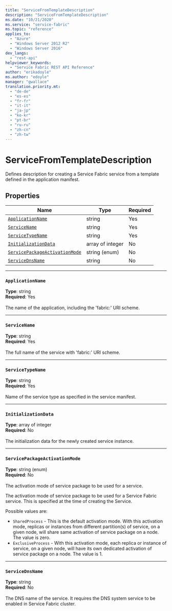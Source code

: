 ```yaml
---
title: "ServiceFromTemplateDescription"
description: "ServiceFromTemplateDescription"
ms.date: "10/21/2020"
ms.service: "service-fabric"
ms.topic: "reference"
applies_to: 
  - "Azure"
  - "Windows Server 2012 R2"
  - "Windows Server 2016"
dev_langs: 
  - "rest-api"
helpviewer_keywords: 
  - "Service Fabric REST API Reference"
author: "erikadoyle"
ms.author: "edoyle"
manager: "gwallace"
translation.priority.mt: 
  - "de-de"
  - "es-es"
  - "fr-fr"
  - "it-it"
  - "ja-jp"
  - "ko-kr"
  - "pt-br"
  - "ru-ru"
  - "zh-cn"
  - "zh-tw"
---
```

# ServiceFromTemplateDescription

Defines description for creating a Service Fabric service from a template defined in the application manifest.


## Properties
| Name | Type | Required |
| --- | --- | --- |
| [`ApplicationName`](#applicationname) | string | Yes |
| [`ServiceName`](#servicename) | string | Yes |
| [`ServiceTypeName`](#servicetypename) | string | Yes |
| [`InitializationData`](#initializationdata) | array of integer | No |
| [`ServicePackageActivationMode`](#servicepackageactivationmode) | string (enum) | No |
| [`ServiceDnsName`](#servicednsname) | string | No |

____
### `ApplicationName`
__Type__: string <br/>
__Required__: Yes<br/>
<br/>
The name of the application, including the 'fabric:' URI scheme.

____
### `ServiceName`
__Type__: string <br/>
__Required__: Yes<br/>
<br/>
The full name of the service with 'fabric:' URI scheme.

____
### `ServiceTypeName`
__Type__: string <br/>
__Required__: Yes<br/>
<br/>
Name of the service type as specified in the service manifest.

____
### `InitializationData`
__Type__: array of integer <br/>
__Required__: No<br/>
<br/>
The initialization data for the newly created service instance.

____
### `ServicePackageActivationMode`
__Type__: string (enum) <br/>
__Required__: No<br/>
<br/>
The activation mode of service package to be used for a service.

The activation mode of service package to be used for a Service Fabric service. This is specified at the time of creating the Service.

Possible values are: 

  - `SharedProcess` - This is the default activation mode. With this activation mode, replicas or instances from different partition(s) of service, on a given node, will share same activation of service package on a node. The value is zero.
  - `ExclusiveProcess` - With this activation mode, each replica or instance of service, on a given node, will have its own dedicated activation of service package on a node. The value is 1.



____
### `ServiceDnsName`
__Type__: string <br/>
__Required__: No<br/>
<br/>
The DNS name of the service. It requires the DNS system service to be enabled in Service Fabric cluster.
